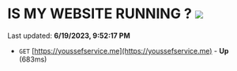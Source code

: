 # IS MY WEBSITE RUNNING ? [![](https://img.shields.io/static/v1?label=Sponsor&message=%E2%9D%A4&logo=GitHub&color=%23fe8e86)](https://github.com/sponsors/<username>)

Last updated: **6/19/2023, 9:52:17 PM**

- `GET` [https://youssefservice.me](https://youssefservice.me) - **Up** (683ms)
